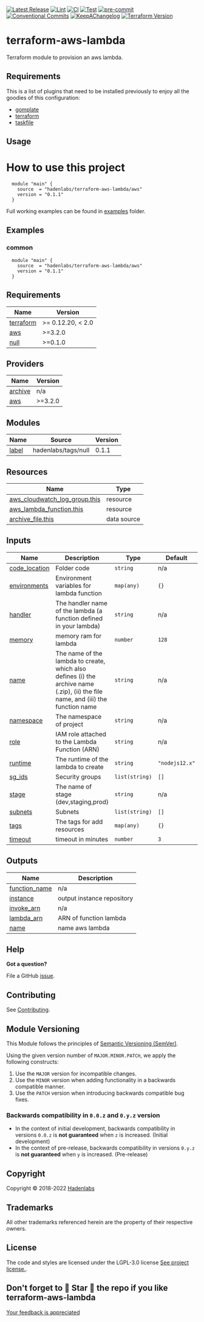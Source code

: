 <!--


  ** DO NOT EDIT THIS FILE
  **
  ** 1) Make all changes to `provision/generator/README.yaml`
  ** 2) Run`task readme` to rebuild this file.
  **
  ** (We maintain HUNDREDS of open source projects. This is how we maintain our sanity.)
  **


  -->

[![Latest Release](https://img.shields.io/github/release/hadenlabs/terraform-aws-lambda)](https://github.com/hadenlabs/terraform-aws-lambda/releases) [![Lint](https://img.shields.io/github/workflow/status/hadenlabs/terraform-aws-lambda/lint-code)](https://github.com/hadenlabs/terraform-aws-lambda/actions?workflow=lint-code) [![CI](https://img.shields.io/github/workflow/status/hadenlabs/terraform-aws-lambda/ci)](https://github.com/hadenlabs/terraform-aws-lambda/actions?workflow=ci) [![Test](https://img.shields.io/github/workflow/status/hadenlabs/terraform-aws-lambda/test)](https://github.com/hadenlabs/terraform-aws-lambda/actions?workflow=test) [![pre-commit](https://img.shields.io/badge/pre--commit-enabled-brightgreen?logo=pre-commit&logoColor=white)](https://github.com/pre-commit/pre-commit) [![Conventional Commits](https://img.shields.io/badge/Conventional%20Commits-1.0.0-yellow)](https://conventionalcommits.org) [![KeepAChangelog](https://img.shields.io/badge/changelog-Keep%20a%20Changelog%20v1.0.0-orange)](https://keepachangelog.com) [![Terraform Version](https://img.shields.io/badge/terraform-1.x%20|%200.15%20|%200.14%20|%200.13%20|%200.12.20+-623CE4.svg?logo=terraform)](https://github.com/hashicorp/terraform/releases)

# terraform-aws-lambda

Terraform module to provision an aws lambda.

## Requirements

This is a list of plugins that need to be installed previously to enjoy all the goodies of this configuration:

- [gomplate](https://github.com/hairyhenderson/gomplate)
- [terraform](https://github.com/hashicorp/terraform)
- [taskfile](https://github.com/go-task/task)

## Usage

# How to use this project

```hcl
  module "main" {
    source  = "hadenlabs/terraform-aws-lambda/aws"
    version = "0.1.1"
  }
```

Full working examples can be found in [examples](./examples) folder.

## Examples

<!-- Space: Projects -->
<!-- Parent: TerraformAwsLambda -->
<!-- Title: Examples TerraformAwsLambda -->
<!-- Label: Examples -->
<!-- Include: ../disclaimer.md -->
<!-- Include: ac:toc -->

### common

```hcl
  module "main" {
    source  = "hadenlabs/terraform-aws-lambda/aws"
    version = "0.1.1"
  }
```

 <!-- BEGIN_TF_DOCS -->

## Requirements

| Name                                                                     | Version           |
| ------------------------------------------------------------------------ | ----------------- |
| <a name="requirement_terraform"></a> [terraform](#requirement_terraform) | >= 0.12.20, < 2.0 |
| <a name="requirement_aws"></a> [aws](#requirement_aws)                   | >=3.2.0           |
| <a name="requirement_null"></a> [null](#requirement_null)                | >=0.1.0           |

## Providers

| Name                                                         | Version |
| ------------------------------------------------------------ | ------- |
| <a name="provider_archive"></a> [archive](#provider_archive) | n/a     |
| <a name="provider_aws"></a> [aws](#provider_aws)             | >=3.2.0 |

## Modules

| Name                                               | Source              | Version |
| -------------------------------------------------- | ------------------- | ------- |
| <a name="module_label"></a> [label](#module_label) | hadenlabs/tags/null | 0.1.1   |

## Resources

| Name | Type |
| --- | --- |
| [aws_cloudwatch_log_group.this](https://registry.terraform.io/providers/hashicorp/aws/latest/docs/resources/cloudwatch_log_group) | resource |
| [aws_lambda_function.this](https://registry.terraform.io/providers/hashicorp/aws/latest/docs/resources/lambda_function) | resource |
| [archive_file.this](https://registry.terraform.io/providers/hashicorp/archive/latest/docs/data-sources/file) | data source |

## Inputs

| Name | Description | Type | Default | Required |
| --- | --- | --- | --- | :-: |
| <a name="input_code_location"></a> [code_location](#input_code_location) | Folder code | `string` | n/a | yes |
| <a name="input_environments"></a> [environments](#input_environments) | Environment variables for lambda function | `map(any)` | `{}` | no |
| <a name="input_handler"></a> [handler](#input_handler) | The handler name of the lambda (a function defined in your lambda) | `string` | n/a | yes |
| <a name="input_memory"></a> [memory](#input_memory) | memory ram for lambda | `number` | `128` | no |
| <a name="input_name"></a> [name](#input_name) | The name of the lambda to create, which also defines (i) the archive name (.zip), (ii) the file name, and (iii) the function name | `string` | n/a | yes |
| <a name="input_namespace"></a> [namespace](#input_namespace) | The namespace of project | `string` | n/a | yes |
| <a name="input_role"></a> [role](#input_role) | IAM role attached to the Lambda Function (ARN) | `string` | n/a | yes |
| <a name="input_runtime"></a> [runtime](#input_runtime) | The runtime of the lambda to create | `string` | `"nodejs12.x"` | no |
| <a name="input_sg_ids"></a> [sg_ids](#input_sg_ids) | Security groups | `list(string)` | `[]` | no |
| <a name="input_stage"></a> [stage](#input_stage) | The name of stage (dev,staging,prod) | `string` | n/a | yes |
| <a name="input_subnets"></a> [subnets](#input_subnets) | Subnets | `list(string)` | `[]` | no |
| <a name="input_tags"></a> [tags](#input_tags) | The tags for add resources | `map(any)` | `{}` | no |
| <a name="input_timeout"></a> [timeout](#input_timeout) | timeout in minutes | `number` | `3` | no |

## Outputs

| Name                                                                       | Description                |
| -------------------------------------------------------------------------- | -------------------------- |
| <a name="output_function_name"></a> [function_name](#output_function_name) | n/a                        |
| <a name="output_instance"></a> [instance](#output_instance)                | output instance repository |
| <a name="output_invoke_arn"></a> [invoke_arn](#output_invoke_arn)          | n/a                        |
| <a name="output_lambda_arn"></a> [lambda_arn](#output_lambda_arn)          | ARN of function lambda     |
| <a name="output_name"></a> [name](#output_name)                            | name aws lambda            |

<!-- END_TF_DOCS -->

## Help

**Got a question?**

File a GitHub [issue](https://github.com/hadenlabs/terraform-aws-lambda/issues).

## Contributing

See [Contributing](./docs/contributing.md).

## Module Versioning

This Module follows the principles of [Semantic Versioning (SemVer)](https://semver.org/).

Using the given version number of `MAJOR.MINOR.PATCH`, we apply the following constructs:

1. Use the `MAJOR` version for incompatible changes.
1. Use the `MINOR` version when adding functionality in a backwards compatible manner.
1. Use the `PATCH` version when introducing backwards compatible bug fixes.

### Backwards compatibility in `0.0.z` and `0.y.z` version

- In the context of initial development, backwards compatibility in versions `0.0.z` is **not guaranteed** when `z` is increased. (Initial development)
- In the context of pre-release, backwards compatibility in versions `0.y.z` is **not guaranteed** when `y` is increased. (Pre-release)

## Copyright

Copyright © 2018-2022 [Hadenlabs](https://hadenlabs.com)

## Trademarks

All other trademarks referenced herein are the property of their respective owners.

## License

The code and styles are licensed under the LGPL-3.0 license [See project license.](LICENSE).

## Don't forget to 🌟 Star 🌟 the repo if you like terraform-aws-lambda

[Your feedback is appreciated](https://github.com/hadenlabs/terraform-aws-lambda/issues)
